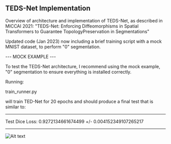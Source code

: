 ## TEDS-Net Implementation ##
Overview of architecture and implementation of TEDS-Net, as described in MICCAI 2021: "TEDS-Net: Enforcing Diffeomorphisms in Spatial Transformers to Guarantee TopologyPreservation in Segmentations"


Updated code (Jan 2023) now including a brief training script with a mock MNIST dataset, to perform "0" segmentation. 

--- MOCK EXAMPLE ---

To test the TEDS-Net architecture, I recommend using the mock example, "0" segmentation to ensure everything is installed correctly. 

Running:

train_runner.py

will train TED-Net for 20 epochs and should produce a final test that is similar to:

 - - - - - - - - - - - - - - - - - - - -
 Test Dice Loss: 0.9272134661674499 +/- 0.004152349107265217 
 - - - - - - - - - - - - - - - - - - - -

![Alt text](https://github.com/mwyburd/TEDS-Net/blob/main/MNIST_0_Example.png "Mock Example")
